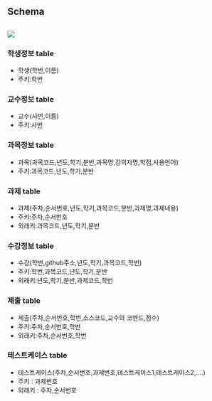 ## Schema 
![](../db_img/db_table_list.PNG)
-----------
### 학생정보 table
 - 학생(학번,이름)
 - 주키:학번

### 교수정보 table
 - 교수(사번,이름)
 - 주키:사번

### 과목정보 table
 - 과목(과목코드,년도,학기,분반,과목명,강의자명,학점,사용언어)
 - 주키:과목코드,년도,학기,분반

### 과제 table
 - 과제(주차,순서번호,년도,학기,과목코드,분반,과제명,과제내용)
 - 주키:주차,순서번호
 - 외래키:과목코드,년도,학기,분반

### 수강정보 table
 - 수강(학번,github주소,년도,학기,과목코드,학번)
 - 주키:학번,과목코드,년도,학기,분반
 - 외래키:년도,학기,분반,과제코드,학번
 
### 제출 table
 - 제출(주차,순서번호,학번,소스코드,교수의 코멘드,점수)
 - 주키:주차,순서번호,학번
 - 외래키:주차,순서번호,학번
 
### 테스트케이스 table
 - 테스트케이스(주차,순서번호,과제번호,테스트케이스1,테스트케이스2,....)
 - 주키 : 과제번호
 - 외래키 : 주차,순서번호
 



